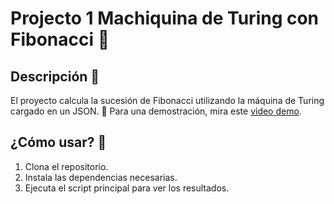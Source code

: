 # Projecto 1 Machiquina de Turing con Fibonacci 🔄

## Descripción 📝
El proyecto calcula la sucesión de Fibonacci utilizando la máquina de Turing cargado en un JSON. 🎥 Para una demostración, mira este [video demo](https://www.youtube.com/shorts/ZLqXVzUvGTI).

## ¿Cómo usar? 🚀
1. Clona el repositorio.
2. Instala las dependencias necesarias.
3. Ejecuta el script principal para ver los resultados.

